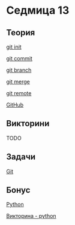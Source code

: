 Седмица 13
=================================

Теория
------
[git init](https://docs.google.com/file/d/1VPI8zGAx1KGKc64E-2jbVy7zu2kUngEk/edit)

[git commit](https://docs.google.com/file/d/1IV4dUoWC1v6dPjuO281ixOsufrB7FNvR/edit?rtpof=true&sd=true)

[git branch](https://docs.google.com/file/d/146FR59wUfoSDk3g1jYaudmDa1gTlFGB2/edit?rtpof=true&sd=true)

[git merge](https://docs.google.com/file/d/1bH2Nk3lYC6PXFj3OqjdKZ1zXsSosRUw9/edit?rtpof=true&sd=true)

[git remote](https://docs.google.com/file/d/16dXPpUVvm5fJWse8y0wRCYuH8Hwy723-/edit?rtpof=true&sd=true)

[GitHub](https://drive.google.com/file/d/1bjjTl6ewUhdx5a8aYOrl0-F2cPqGLnot/view?usp=sharing)

Викторини
---------
TODO

Задачи
------
[Git](../tasks/git.md)

Бонус
-----
[Python](https://drive.google.com/file/d/1xeqEPkfO3gZlwrMXZdUGbEPjMvsOA7zT/view?usp=sharing)

[Викторина - python](https://forms.gle/NfmVw87xL7hC6jMW7)
